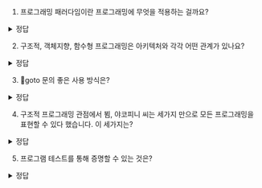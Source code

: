 1. 프로그래밍 패러다임이란 프로그래밍에 무엇을 적용하는 걸까요?
<details>
<summary> 정답 </summary>
  프로그래밍에 규칙을 부과함. <br/>
  이를 통해 권한을 박탈해서 무엇을 하면 안되는지를 알려준다.
</details>

2. 구조적, 객체지향, 함수형 프로그래밍은 아키텍처와 각각 어떤 관계가 있나요?
<details>
<summary> 정답 </summary>
  구조적  : 모듈의 기반 알고리즘 <br/>
  객체지향  : 아키텍처의 경계를 넘나들기 위한 다형성 메커니즘 <br/>
  함수형  : 데이터의 위치와 접근 방법에 대해 규칙을 부과 
</details>

3. goto 문의 좋은 사용 방식은?
<details>
<summary> 정답 </summary>
  분기(if/then/else), 반복(for/do/while)
</details>

4. 구조적 프로그래밍 관점에서 뵘, 야코피니 씨는 세가지 만으로 모든 프로그래밍을 표현할 수 있다 했습니다. 이 세가지는?
<details>
<summary> 정답 </summary>
  순차, 분기, 반복
</details>

5. 프로그램 테스트를 통해 증명할 수 있는 것은?
<details>
<summary> 정답 </summary>
  프로그램에 뭔가 하자가 있을 때 프로그램이 잘못되었음을 증명한다. <br/>
  프로그램이 문제없음을 증명하진 못한다.  
</details>

